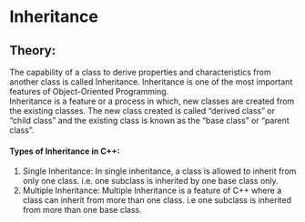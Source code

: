 # Inheritance
## Theory:
The capability of a class to derive properties and characteristics from another class is called Inheritance. Inheritance is one of the most important features of Object-Oriented Programming. <br>
Inheritance is a feature or a process in which, new classes are created from the existing classes. The new class created is called “derived class” or “child class” and the existing class is known as the “base class” or “parent class”. <br>
#### Types of Inheritance in C++:
1. Single Inheritance: In single inheritance, a class is allowed to inherit from only one class. i.e. one subclass is inherited by one base class only.<br>
2. Multiple Inheritance: Multiple Inheritance is a feature of C++ where a class can inherit from more than one class. i.e one subclass is inherited from more than one base class.<br>
